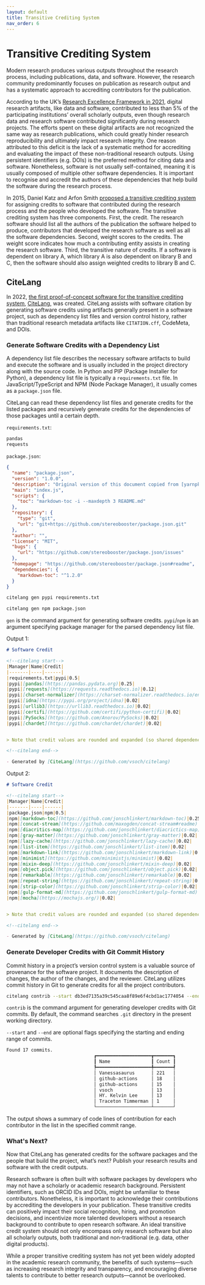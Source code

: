 ```yaml
---
layout: default
title: Transitive Crediting System
nav_order: 6
---
```


# Transitive Crediting System

Modern research produces various outputs throughout the research process, including publications, data, and software. However, the research community predominantly 
focuses on publication as research output and has a systematic approach to accrediting contributors for the publication.  

According to the UK’s [Research Excellence Framework in 2021](https://results2021.ref.ac.uk/), digital research artifacts, like data and software, contributed to less than 5% of the participating institutions’ overall scholarly outputs, even though research data and research software contributed significantly during research projects. The efforts spent on these digital artifacts are not recognized the same way as research publications, which could greatly hinder research reproducibility and ultimately impact research integrity. One reason attributed to this deficit is the lack of a systematic method for accrediting and evaluating the impact of these non-traditional research outputs. Using persistent identifiers (e.g. DOIs) is the preferred method for citing data and software. Nonetheless, software is not usually self-contained, meaning it is usually composed of multiple other software dependencies. It is important to recognise and accredit the authors of these dependencies that help build the software during the research process.  

In 2015, Daniel Katz and Arfon Smith [proposed a transitive crediting system](https://doi.org/10.5334/jors.be) for assigning credits to software that contributed during the research process and the people who developed the software. The transitive crediting system has three components. First, the credit. The research software should list all the authors of the publication the software helped to produce, contributors that developed the research software as well as all the software dependencies. Second, weight scores to the credits. The weight score indicates how much a contributing entity assists in creating the research software. Third, the transitive nature of credits. If a software is dependent on library A, which library A is also dependent on library B and C, then the software should also assign weighted credits to library B and C.  

## CiteLang

In 2022, [the first proof-of-concept software for the transitive crediting system](https://doi.org/10.21105/joss.04458), [CiteLang](https://github.com/vsoch/citelang), was created. CiteLang assists with software citation by generating software credits using artifacts generally present in a software project, such as dependency list files and version control history, rather than traditional research metadata artifacts like `CITATION.cff`, CodeMeta, and DOIs.  

### Generate Software Credits with a Dependency List

A dependency list file describes the necessary software artifacts to build and execute the software and is usually included in the project directory along with the source code. In Python and PIP (Package Installer for Python), a dependency list file is typically a `requirements.txt` file. In JavaScript/TypeScript and NPM (Node Package Manager), it usually comes as a `package.json` file.  

CiteLang can read these dependency list files and generate credits for the listed packages and recursively generate credits for the dependencies of those packages until a certain depth.  

`requirements.txt`:  

```txt
pandas
requests
```

`package.json`:  

```json
{
  "name": "package.json",
  "version": "1.0.0",
  "description": "Original version of this document copied from [yarnpkg](https://yarnpkg.com/lang/en/docs/package-json/).",
  "main": "index.js",
  "scripts": {
    "toc": "markdown-toc -i --maxdepth 3 README.md"
  },
  "repository": {
    "type": "git",
    "url": "git+https://github.com/stereobooster/package.json.git"
  },
  "author": "",
  "license": "MIT",
  "bugs": {
    "url": "https://github.com/stereobooster/package.json/issues"
  },
  "homepage": "https://github.com/stereobooster/package.json#readme",
  "dependencies": {
    "markdown-toc": "^1.2.0"
  }
}
```

```bash
citelang gen pypi requirements.txt
```

```bash
citelang gen npm package.json
```

`gen` is the command argument for generating software credits. `pypi`/`npm` is an argument specifying package manager for the parsed dependency list file.  

Output 1:  

```md
# Software Credit

<!--citelang start-->
|Manager|Name|Credit|
|-------|----|------|
|requirements.txt|pypi|0.5|
|pypi|[pandas](https://pandas.pydata.org)|0.25|
|pypi|[requests](https://requests.readthedocs.io)|0.12|
|pypi|[charset-normalizer](https://charset-normalizer.readthedocs.io/en/latest/)|0.02|
|pypi|[idna](https://pypi.org/project/idna)|0.02|
|pypi|[urllib3](https://urllib3.readthedocs.io)|0.02|
|pypi|[certifi](https://github.com/certifi/python-certifi)|0.02|
|pypi|[PySocks](https://github.com/Anorov/PySocks)|0.02|
|pypi|[chardet](https://github.com/chardet/chardet)|0.02|


> Note that credit values are rounded and expanded (so shared dependencies are represented as one record) and may not add to 1.0. Rounded values that hit zero are removed.

<!--citelang end-->

- Generated by [CiteLang](https://github.com/vsoch/citelang)
```

Output 2:  

```md
# Software Credit

<!--citelang start-->
|Manager|Name|Credit|
|-------|----|------|
|package.json|npm|0.5|
|npm|[markdown-toc](https://github.com/jonschlinkert/markdown-toc)|0.25|
|npm|[concat-stream](https://github.com/maxogden/concat-stream#readme)|0.02|
|npm|[diacritics-map](https://github.com/jonschlinkert/diacrictics-map)|0.02|
|npm|[gray-matter](https://github.com/jonschlinkert/gray-matter)|0.02|
|npm|[lazy-cache](https://github.com/jonschlinkert/lazy-cache)|0.02|
|npm|[list-item](https://github.com/jonschlinkert/list-item)|0.02|
|npm|[markdown-link](https://github.com/jonschlinkert/markdown-link)|0.02|
|npm|[minimist](https://github.com/minimistjs/minimist)|0.02|
|npm|[mixin-deep](https://github.com/jonschlinkert/mixin-deep)|0.02|
|npm|[object.pick](https://github.com/jonschlinkert/object.pick)|0.02|
|npm|[remarkable](https://github.com/jonschlinkert/remarkable)|0.02|
|npm|[repeat-string](https://github.com/jonschlinkert/repeat-string)|0.02|
|npm|[strip-color](https://github.com/jonschlinkert/strip-color)|0.02|
|npm|[gulp-format-md](https://github.com/jonschlinkert/gulp-format-md)|0.02|
|npm|[mocha](https://mochajs.org/)|0.02|


> Note that credit values are rounded and expanded (so shared dependencies are represented as one record) and may not add to 1.0. Rounded values that hit zero are removed.

<!--citelang end-->

- Generated by [CiteLang](https://github.com/vsoch/citelang)
```

### Generate Developer Credits with Git Commit History 

Commit history in a project’s version control system is a valuable source of provenance for the software project. It documents the description of changes, the author of the changes, and the reviewer. CiteLang utilizes commit history in Git to generate credits for all the project contributors. 

```bash
citelang contrib --start db3ed7135a39c545caa8f89e6f4cbd1ac1774054 --end 7f57a7d9614d314657134812a6a140a94e1531b5
```

`contrib` is the command argument for generating developer credits with Git commits. By default, the command searches `.git` directory in the present working directory.  

`--start` and `--end` are optional flags specifying the starting and ending range of commits.  

```bash
Found 17 commits.
                                ┏━━━━━━━━━━━━━━━━━━━━┳━━━━━━━┓                                 
                                ┃ Name               ┃ Count ┃                                 
                                ┡━━━━━━━━━━━━━━━━━━━━╇━━━━━━━┩                                 
                                │ Vanessasaurus      │ 221   │                                 
                                │ github-actions     │ 18    │                                 
                                │ github-actions     │ 15    │                                 
                                │ vsoch              │ 13    │                                 
                                │ HY. Kelvin Lee     │ 13    │                                 
                                │ Traceton Timmerman │ 1     │                                 
                                └────────────────────┴───────┘ 
```

The output shows a summary of code lines of contribution for each contributor in the list in the specified commit range.  

### What's Next?

Now that CiteLang has generated credits for the software packages and the people that build the project, what’s next? Publish your research results and software with the credit outputs.  

Research software is often built with software packages by developers who may not have a scholarly or academic research background. Persistent identifiers, such as ORCID IDs and DOIs, might be unfamiliar to these contributors. Nonetheless, it is important to acknowledge their contributions by accrediting the developers in your publication. These transitive credits can positively impact their social recognition, hiring, and promotion decisions, and incentivize more talented developers without a research background to contribute to open research software. An ideal transitive credit system should not only encompass only research software but also all scholarly outputs, both traditional and non-traditional (e.g. data, other digital products).  

While a proper transitive crediting system has not yet been widely adopted in the academic research community, the benefits of such systems—such as increasing research integrity and transparency, and encouraging diverse talents to contribute to better research outputs—cannot be overlooked.  
